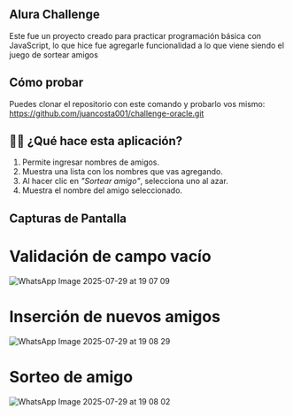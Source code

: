 ## Alura Challenge
Este fue un proyecto creado para practicar programación básica con JavaScript, lo que hice fue agregarle funcionalidad a lo que viene siendo el juego de sortear amigos

## Cómo probar

Puedes clonar el repositorio con este comando y probarlo vos mismo:
https://github.com/juancosta001/challenge-oracle.git

## 🧑‍💻 ¿Qué hace esta aplicación?

1. Permite ingresar nombres de amigos.
2. Muestra una lista con los nombres que vas agregando.
3. Al hacer clic en *"Sortear amigo"*, selecciona uno al azar.
4. Muestra el nombre del amigo seleccionado.

## Capturas de Pantalla
# Validación de campo vacío
![WhatsApp Image 2025-07-29 at 19 07 09](https://github.com/user-attachments/assets/19623308-5529-4c90-b2a3-0e42bc544429)

# Inserción de nuevos amigos
![WhatsApp Image 2025-07-29 at 19 08 29](https://github.com/user-attachments/assets/058a73b6-8c5f-464b-9055-afba086d1a9e)

# Sorteo de amigo
![WhatsApp Image 2025-07-29 at 19 08 02](https://github.com/user-attachments/assets/c5fcb849-7aef-47d8-98d7-c519e5d0f264)
